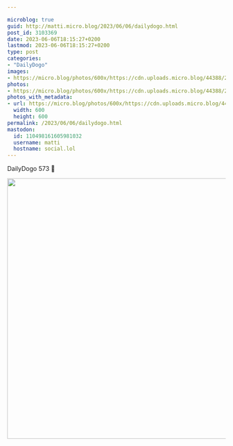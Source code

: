 ```yaml
---

microblog: true
guid: http://matti.micro.blog/2023/06/06/dailydogo.html
post_id: 3103369
date: 2023-06-06T18:15:27+0200
lastmod: 2023-06-06T18:15:27+0200
type: post
categories:
- "DailyDogo"
images:
- https://micro.blog/photos/600x/https://cdn.uploads.micro.blog/44388/2023/feddad7504.jpg
photos:
- https://micro.blog/photos/600x/https://cdn.uploads.micro.blog/44388/2023/feddad7504.jpg
photos_with_metadata:
- url: https://micro.blog/photos/600x/https://cdn.uploads.micro.blog/44388/2023/feddad7504.jpg
  width: 600
  height: 600
permalink: /2023/06/06/dailydogo.html
mastodon:
  id: 110498161605981032
  username: matti
  hostname: social.lol
---
```

DailyDogo 573 🐶

<img src="https://micro.blog/photos/600x/https://blog.martin-haehnel.de/uploads/2023/feddad7504.jpg" width="600" height="600" alt="" />
